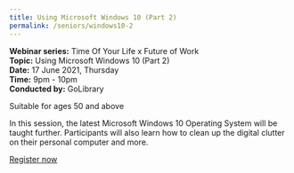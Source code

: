 ```yaml
---
title: Using Microsoft Windows 10 (Part 2)
permalink: /seniors/windows10-2
---
```

**Webinar series:** Time Of Your Life x Future of Work</br> **Topic:** Using Microsoft Windows 10 (Part 2)</br> **Date:** 17 June 2021, Thursday</br> **Time:** 9pm - 10pm </br> **Conducted by:** GoLibrary

Suitable for ages 50 and above

In this session, the latest Microsoft Windows 
10 Operating System will be taught further. Participants will also learn how to clean up the digital clutter on their personal computer and more.

[Register now](https://www.eventbrite.sg/e/using-microsoft-windows-10-part-2-time-of-your-life-registration-154499095955?aff=ebdsoporgprofile)